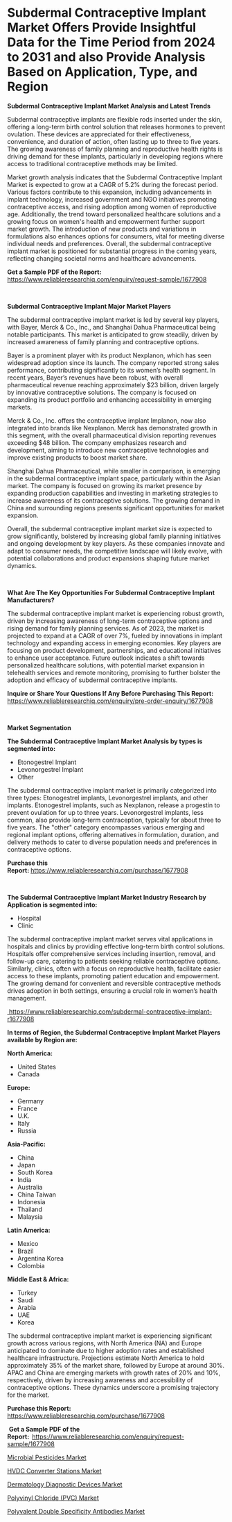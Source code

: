 <p><h1>Subdermal Contraceptive Implant Market Offers Provide Insightful Data for the Time Period from 2024 to 2031 and also Provide Analysis Based on Application, Type, and Region</h1></p><p><strong>Subdermal Contraceptive Implant Market Analysis and Latest Trends</strong></p>
<p><p>Subdermal contraceptive implants are flexible rods inserted under the skin, offering a long-term birth control solution that releases hormones to prevent ovulation. These devices are appreciated for their effectiveness, convenience, and duration of action, often lasting up to three to five years. The growing awareness of family planning and reproductive health rights is driving demand for these implants, particularly in developing regions where access to traditional contraceptive methods may be limited.</p><p>Market growth analysis indicates that the Subdermal Contraceptive Implant Market is expected to grow at a CAGR of 5.2% during the forecast period. Various factors contribute to this expansion, including advancements in implant technology, increased government and NGO initiatives promoting contraceptive access, and rising adoption among women of reproductive age. Additionally, the trend toward personalized healthcare solutions and a growing focus on women's health and empowerment further support market growth. The introduction of new products and variations in formulations also enhances options for consumers, vital for meeting diverse individual needs and preferences. Overall, the subdermal contraceptive implant market is positioned for substantial progress in the coming years, reflecting changing societal norms and healthcare advancements.</p></p>
<p><strong>Get a Sample PDF of the Report:&nbsp;</strong> <a href="https://www.reliableresearchiq.com/enquiry/request-sample/1677908?utm_campaign=103&utm_medium=2&utm_source=Github&utm_content=ia&utm_term=14102024&utm_id=subdermal-contraceptive-implant">https://www.reliableresearchiq.com/enquiry/request-sample/1677908</a></p>
<p>&nbsp;</p>
<p><strong>Subdermal Contraceptive Implant Major Market Players</strong></p>
<p><p>The subdermal contraceptive implant market is led by several key players, with Bayer, Merck & Co., Inc., and Shanghai Dahua Pharmaceutical being notable participants. This market is anticipated to grow steadily, driven by increased awareness of family planning and contraceptive options.</p><p>Bayer is a prominent player with its product Nexplanon, which has seen widespread adoption since its launch. The company reported strong sales performance, contributing significantly to its women’s health segment. In recent years, Bayer’s revenues have been robust, with overall pharmaceutical revenue reaching approximately $23 billion, driven largely by innovative contraceptive solutions. The company is focused on expanding its product portfolio and enhancing accessibility in emerging markets.</p><p>Merck & Co., Inc. offers the contraceptive implant Implanon, now also integrated into brands like Nexplanon. Merck has demonstrated growth in this segment, with the overall pharmaceutical division reporting revenues exceeding $48 billion. The company emphasizes research and development, aiming to introduce new contraceptive technologies and improve existing products to boost market share.</p><p>Shanghai Dahua Pharmaceutical, while smaller in comparison, is emerging in the subdermal contraceptive implant space, particularly within the Asian market. The company is focused on growing its market presence by expanding production capabilities and investing in marketing strategies to increase awareness of its contraceptive solutions. The growing demand in China and surrounding regions presents significant opportunities for market expansion.</p><p>Overall, the subdermal contraceptive implant market size is expected to grow significantly, bolstered by increasing global family planning initiatives and ongoing development by key players. As these companies innovate and adapt to consumer needs, the competitive landscape will likely evolve, with potential collaborations and product expansions shaping future market dynamics.</p></p>
<p>&nbsp;</p>
<p><strong>What Are The Key Opportunities For Subdermal Contraceptive Implant Manufacturers?</strong></p>
<p><p>The subdermal contraceptive implant market is experiencing robust growth, driven by increasing awareness of long-term contraceptive options and rising demand for family planning services. As of 2023, the market is projected to expand at a CAGR of over 7%, fueled by innovations in implant technology and expanding access in emerging economies. Key players are focusing on product development, partnerships, and educational initiatives to enhance user acceptance. Future outlook indicates a shift towards personalized healthcare solutions, with potential market expansion in telehealth services and remote monitoring, promising to further bolster the adoption and efficacy of subdermal contraceptive implants.</p></p>
<p><strong>Inquire or Share Your Questions If Any Before Purchasing This Report:</strong> <a href="https://www.reliableresearchiq.com/enquiry/pre-order-enquiry/1677908?utm_campaign=103&utm_medium=2&utm_source=Github&utm_content=ia&utm_term=14102024&utm_id=subdermal-contraceptive-implant">https://www.reliableresearchiq.com/enquiry/pre-order-enquiry/1677908</a></p>
<p>&nbsp;</p>
<p><strong>Market Segmentation</strong></p>
<p><strong>The Subdermal Contraceptive Implant Market Analysis by types is segmented into:</strong></p>
<p><ul><li>Etonogestrel Implant</li><li>Levonorgestrel Implant</li><li>Other</li></ul></p>
<p><p>The subdermal contraceptive implant market is primarily categorized into three types: Etonogestrel implants, Levonorgestrel implants, and other implants. Etonogestrel implants, such as Nexplanon, release a progestin to prevent ovulation for up to three years. Levonorgestrel implants, less common, also provide long-term contraception, typically for about three to five years. The "other" category encompasses various emerging and regional implant options, offering alternatives in formulation, duration, and delivery methods to cater to diverse population needs and preferences in contraceptive options.</p></p>
<p><strong>Purchase this Report:&nbsp;</strong><a href="https://www.reliableresearchiq.com/purchase/1677908?utm_campaign=103&utm_medium=2&utm_source=Github&utm_content=ia&utm_term=14102024&utm_id=subdermal-contraceptive-implant">https://www.reliableresearchiq.com/purchase/1677908</a></p>
<p>&nbsp;</p>
<p><strong>The Subdermal Contraceptive Implant Market Industry Research by Application is segmented into:</strong></p>
<p><ul><li>Hospital</li><li>Clinic</li></ul></p>
<p><p>The subdermal contraceptive implant market serves vital applications in hospitals and clinics by providing effective long-term birth control solutions. Hospitals offer comprehensive services including insertion, removal, and follow-up care, catering to patients seeking reliable contraceptive options. Similarly, clinics, often with a focus on reproductive health, facilitate easier access to these implants, promoting patient education and empowerment. The growing demand for convenient and reversible contraceptive methods drives adoption in both settings, ensuring a crucial role in women’s health management.</p></p>
<p><a href="https://www.reliableresearchiq.com/subdermal-contraceptive-implant-r1677908?utm_campaign=103&utm_medium=2&utm_source=Github&utm_content=ia&utm_term=14102024&utm_id=subdermal-contraceptive-implant">&nbsp;https://www.reliableresearchiq.com/subdermal-contraceptive-implant-r1677908</a></p>
<p><strong>In terms of Region, the Subdermal Contraceptive Implant Market Players available by Region are:</strong></p>
<p>
    <p> <strong> North America: </strong>
        <ul>
            <li>United States</li>
            <li>Canada</li>
        </ul>
        </p> 
    <p> <strong> Europe: </strong>
        <ul>
            <li>Germany</li>
            <li>France</li>
            <li>U.K.</li>
            <li>Italy</li>
            <li>Russia</li>
        </ul>
        </p> 
    <p> <strong> Asia-Pacific: </strong>
        <ul>
            <li>China</li>
            <li>Japan</li>
            <li>South Korea</li>
            <li>India</li>
            <li>Australia</li>
            <li>China Taiwan</li>
            <li>Indonesia</li>
            <li>Thailand</li>
            <li>Malaysia</li>
        </ul>
        </p> 
    <p> <strong> Latin America: </strong>
        <ul>
            <li>Mexico</li>
            <li>Brazil</li>
            <li>Argentina Korea</li>
            <li>Colombia</li>
        </ul>
        </p> 
    <p> <strong> Middle East & Africa: </strong>
        <ul>
            <li>Turkey</li>
            <li>Saudi</li>
            <li>Arabia</li>
            <li>UAE</li>
            <li>Korea</li>
        </ul>
    </p>
    </p>
<p><p>The subdermal contraceptive implant market is experiencing significant growth across various regions, with North America (NA) and Europe anticipated to dominate due to higher adoption rates and established healthcare infrastructure. Projections estimate North America to hold approximately 35% of the market share, followed by Europe at around 30%. APAC and China are emerging markets with growth rates of 20% and 10%, respectively, driven by increasing awareness and accessibility of contraceptive options. These dynamics underscore a promising trajectory for the market.</p></p>
<p><strong>Purchase this Report: </strong><a href="https://www.reliableresearchiq.com/purchase/1677908?utm_campaign=103&utm_medium=2&utm_source=Github&utm_content=ia&utm_term=14102024&utm_id=subdermal-contraceptive-implant">https://www.reliableresearchiq.com/purchase/1677908</a></p>
<p>&nbsp;<strong>Get a Sample PDF of the Report:&nbsp;&nbsp;</strong><a href="https://www.reliableresearchiq.com/enquiry/request-sample/1677908?utm_campaign=103&utm_medium=2&utm_source=Github&utm_content=ia&utm_term=14102024&utm_id=subdermal-contraceptive-implant">https://www.reliableresearchiq.com/enquiry/request-sample/1677908</a></p>
<p><strong></strong></p>
<p><p><a href="https://github.com/SidorelaGurakuqi596/Market-Research-Report-List-1/blob/main/microbial-pesticides-market.md?utm_campaign=103&utm_medium=2&utm_source=Github&utm_content=ia&utm_term=14102024&utm_id=subdermal-contraceptive-implant">Microbial Pesticides Market</a></p><p><a href="https://www.linkedin.com/pulse/strategic-market-insights-global-hvdc-converter-stations-2024-w5xhf?trk=public_post_embed_feed-article-content&utm_campaign=103&utm_medium=2&utm_source=Github&utm_content=ia&utm_term=14102024&utm_id=subdermal-contraceptive-implant">HVDC Converter Stations Market</a></p><p><a href="https://www.linkedin.com/pulse/dermatology-diagnostic-devices-market-maturity-analysis-regional-sve8f?trk=public_post_embed_feed-article-content&utm_campaign=103&utm_medium=2&utm_source=Github&utm_content=ia&utm_term=14102024&utm_id=subdermal-contraceptive-implant">Dermatology Diagnostic Devices Market</a></p><p><a href="https://www.linkedin.com/pulse/navigating-polyvinyl-chloride-pvc-market-expert-analysis-forecast-5onuf?trk=public_post_embed_feed-article-content&utm_campaign=103&utm_medium=2&utm_source=Github&utm_content=ia&utm_term=14102024&utm_id=subdermal-contraceptive-implant">Polyvinyl Chloride (PVC) Market</a></p><p><a href="https://github.com/RogerBennett414/Market-Research-Report-List-1/blob/main/polyvalent-double-specificity-antibodies-market.md?utm_campaign=103&utm_medium=2&utm_source=Github&utm_content=ia&utm_term=14102024&utm_id=subdermal-contraceptive-implant">Polyvalent Double Specificity Antibodies Market</a></p></p>